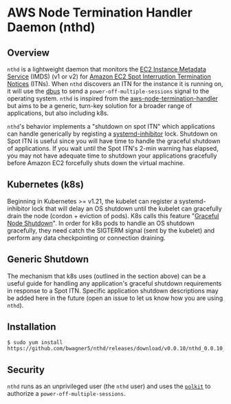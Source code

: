 # AWS Node Termination Handler Daemon (nthd)

## Overview
`nthd` is a lightweight daemon that monitors the [EC2 Instance Metadata Service](https://docs.aws.amazon.com/AWSEC2/latest/UserGuide/ec2-instance-metadata.html) (IMDS) (v1 or v2) for [Amazon EC2 Spot Interruption Termination Notices](https://docs.aws.amazon.com/AWSEC2/latest/UserGuide/spot-interruptions.html) (ITNs). When `nthd` discovers an ITN for the instance it is running on, it will use the [dbus](https://www.freedesktop.org/wiki/Software/dbus/) to send a `power-off-multiple-sessions` signal to the operating system. `nthd` is inspired from the [aws-node-termination-handler](https://github.com/aws/aws-node-termination-handler) but aims to be a generic, turn-key solution for a broader range of applications, but also including k8s.

`nthd`'s behavior implements a "shutdown on spot ITN" which applications can handle generically by registing a [systemd-inhibitor](https://www.freedesktop.org/software/systemd/man/systemd-inhibit.html) lock. Shutdown on Spot ITN is useful since you will have time to handle the graceful shutdown of applications. If you wait until the Spot ITN's 2-min warning has elapsed, you may not have adequate time to shutdown your applications gracefully before Amazon EC2 forcefully shuts down the virtual machine.

## Kubernetes (k8s)

Beginning in Kubernetes >= v1.21, the kubelet can register a systemd-inhibitor lock that will delay an OS shutdown until the kubelet can gracefully drain the node (cordon + eviction of pods). K8s calls this feature "[Graceful Node Shutdown](https://kubernetes.io/blog/2021/04/21/graceful-node-shutdown-beta/)". In order for k8s pods to handle an OS shutdown gracefully, they need catch the SIGTERM signal (sent by the kubelet) and perform any data checkpointing or connection draining.

## Generic Shutdown

The mechanism that k8s uses (outlined in the section above) can be a useful guide for handling any application's graceful shutdown requirements in response to a Spot ITN. Specific application shutdown descriptions may be added here in the future (open an issue to let us know how you are using `nthd`).

## Installation

```
$ sudo yum install https://github.com/bwagner5/nthd/releases/download/v0.0.10/nthd_0.0.10_linux_amd64.rpm
```

## Security

`nthd` runs as an unprivileged user (the `nthd` user) and uses the [`polkit`](https://www.freedesktop.org/software/polkit/docs/latest/polkit.8.html) to authorize a `power-off-multiple-sessions`.  